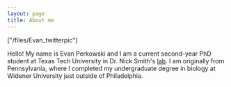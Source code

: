 ```yaml
---
layout: page
title: About me
---
```

["/files/Evan_twitterpic"]

Hello! My name is Evan Perkowski and I am a current second-year PhD student at Texas Tech University in Dr. Nick Smith's [lab](http://www.smithecophyslab.com/). I am originally from Pennsylvania, where I completed my undergraduate degree in biology at Widener University just outside of Philadelphia.
